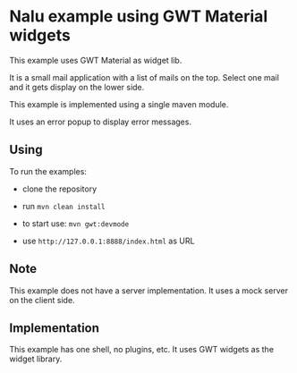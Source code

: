 # Nalu example using GWT Material widgets
This example uses GWT Material as widget lib.

It is a small mail application with a list of mails on the top. Select one mail and it gets display on the lower side.

This example is implemented using a single maven module.

It uses an error popup to display error messages.

## Using
To run the examples:

* clone the repository

* run `mvn clean install`

* to start use: `mvn gwt:devmode`

* use  `http://127.0.0.1:8888/index.html` as URL

## Note
This example does not have a server implementation. It uses a mock server on the client side.

## Implementation
This example has one shell, no plugins, etc. It uses GWT widgets as the widget library.
